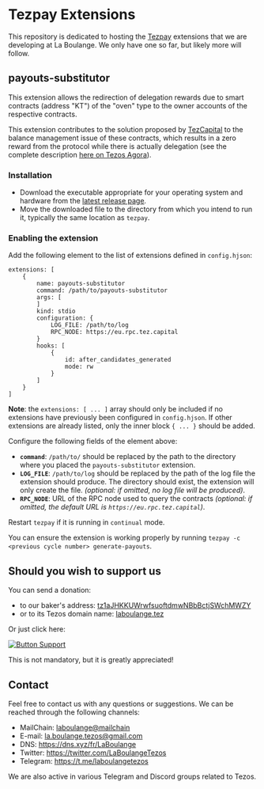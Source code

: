 # Tezpay Extensions 

This repository is dedicated to hosting the [Tezpay](https://github.com/tez-capital/tezpay/) extensions that we are developing at La Boulange. 
We only have one so far, but likely more will follow.

## payouts-substitutor

This extension allows the redirection of delegation rewards due to smart contracts (address "KT") of the "oven" type to the owner accounts of the respective contracts.

This extension contributes to the solution proposed by [TezCapital](https://github.com/tez-capital) to the balance management issue of these contracts, which results in a zero reward from the protocol while there is actually delegation (see the complete description [here on Tezos Agora](https://forum.tezosagora.org/t/tez-capital-resolving-kt-delegator-payment-issues-in-paris/6256/1)).

### Installation

- Download the executable appropriate for your operating system and hardware from the [latest release page](https://github.com/LaBoulange/tezpay-extensions/releases/latest).
- Move the downloaded file to the directory from which you intend to run it, typically the same location as `tezpay`.

### Enabling the extension

Add the following element to the list of extensions defined in `config.hjson`:

    extensions: [
        {
            name: payouts-substitutor
            command: /path/to/payouts-substitutor
            args: [
            ]
            kind: stdio
            configuration: {
                LOG_FILE: /path/to/log
                RPC_NODE: https://eu.rpc.tez.capital
            }
            hooks: [
                {
                    id: after_candidates_generated
                    mode: rw
                }
            ]
        }
    ]

**Note**: the `extensions: [ ... ]` array should only be included if no extensions have previously been configured in `config.hjson`. If other extensions are already listed, only the inner block `{ ... }` should be added.    

Configure the following fields of the element above:
- **`command`**: `/path/to/` should be replaced by the path to the directory where you placed the `payouts-substitutor` extension.
- **`LOG_FILE`**: `/path/to/log` should be replaced by the path of the log file the extension should produce. The directory should exist, the extension will only create the file. *(optional: if omitted, no log file will be produced)*.
- **`RPC_NODE`**: URL of the RPC node used to query the contracts *(optional: if omitted, the default URL is `https://eu.rpc.tez.capital`)*.

Restart `tezpay` if it is running in `continual` mode. 

You can ensure the extension is working properly by running `tezpay -c <previous cycle number> generate-payouts`.

## Should you wish to support us

You can send a donation:
- to our baker's address: [tz1aJHKKUWrwfsuoftdmwNBbBctjSWchMWZY](https://tzkt.io/tz1aJHKKUWrwfsuoftdmwNBbBctjSWchMWZY/schedule)
- or to its Tezos domain name: [laboulange.tez](https://tzkt.io/laboulange.tez/schedule)

Or just click here: 

[![Button Support]][Link Support] 

This is not mandatory, but it is greatly appreciated!

[Button Support]: https://img.shields.io/badge/Support_La_Boulange!_(5_XTZ)-007bff?style=for-the-badge
[Link Support]: https://tezos-share.stroep.nl/?id=tfLn0 'Support La Boulange (5 XTZ)'

## Contact

Feel free to contact us with any questions or suggestions. We can be reached through the following channels:
- MailChain: [laboulange@mailchain](https://app.mailchain.com/)
- E-mail: la.boulange.tezos@gmail.com
- DNS: https://dns.xyz/fr/LaBoulange
- Twitter: https://twitter.com/LaBoulangeTezos
- Telegram: https://t.me/laboulangetezos

We are also active in various Telegram and Discord groups related to Tezos.
